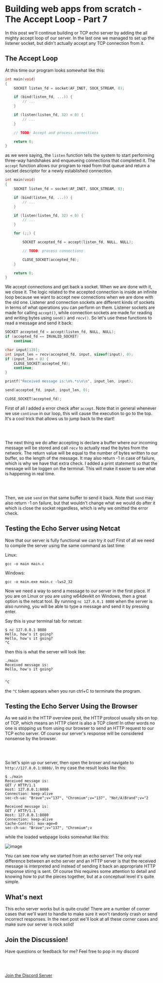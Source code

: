 # Building web apps from scratch - The Accept Loop - Part 7

In this post we'll continue building or TCP echo server by adding the all mighty accept loop of our server. In the last one we managed to set up the listener socket, but didn't actually accept any TCP connection from it.

## The Accept Loop

At this time our program looks somewhat like this:
```c
int main(void)
{
	SOCKET listen_fd = socket(AF_INET, SOCK_STREAM, 0);

	if (bind(listen_fd, ...)) {
		// ...
	}

	if (listen(listen_fd, 32) < 0) {
		// ...
	}

	// TODO: Accept and process connections

	return 0;
}
```

as we were saying, the `listen` function tells the system to start performing three-way handshakes and enqueueing connections that completed it. The `accept` function allows our program to read from that queue and return a socket descriptor for a newly established connection.

```c
int main(void)
{
	SOCKET listen_fd = socket(AF_INET, SOCK_STREAM, 0);

	if (bind(listen_fd, ...)) {
		// ...
	}

	if (listen(listen_fd, 32) < 0) {
		// ...
	}

	for (;;) {

		SOCKET accepted_fd = accept(listen_fd, NULL, NULL);

		// TODO: process connections

		CLOSE_SOCKET(accepted_fd);
	}

	return 0;
}
```

We accept connections and get back a socket. When we are done with it, we close it. The logic related to the accepted connection is inside an infinite loop because we want to accept new connections when we are done with the old one. Listener and connection sockets are different kinds of sockets in terms of what operations you can perform on them. Listener sockets are made for calling `accept()`, while connection sockets are made for reading and writing bytes using `send()` and `recv()`. So let's use these functions to read a message and send it back:

```c
SOCKET accepted_fd = accept(listen_fd, NULL, NULL);
if (accepted_fd == INVALID_SOCKET)
	continue;

char input[128];
int input_len = recv(accepted_fd, input, sizeof(input), 0);
if (input_len < 0) {
	CLOSE_SOCKET(accepted_fd);
	continue;
}

printf("Received message is:\n%.*s\n\n", input_len, input);

send(accepted_fd, input, input_len, 0);

CLOSE_SOCKET(accepted_fd);
```

First of all I added a error check after `accept`. Note that in general whenever we use `continue` in our loop, this will cause the execution to go to the top. It's a cool trick that allows us to jump back to the start!

<br />
<br />

The next thing we do after accepting is declare a buffer where our incoming message will be stored and call `recv` to actually read the bytes from the network. The return value will be equal to the number of bytes written to our buffer, so the length of the message. It may also return -1 in case of failure, which is why we have that extra check. I added a print statement so that the message will be loggen on the terminal. This will make it easier to see what is happening in real time.

<br />
<br />

Then, we use `send` on that same buffer to send it back. Note that `send` may also return -1 on failure, but that wouldn't change what we would do after it which is close the socket regardless, which is why we omitted the error check.

## Testing the Echo Server using Netcat

Now that our server is fully functional we can try it out! First of all we need to compile the server using the same command as last time:

Linux:
```
gcc -o main main.c
```
Windows:
```
gcc -o main.exe main.c -lws2_32
```

Now we need a way to send a message to our server in the first place. If you are on Linux or you are using w64devkit on Windows, then a great option is the netcat tool. By running `nc 127.0.0.1 8080` when the server is also running, you will be able to type a message and send it by pressing enter.

Say this is your terminal tab for netcat:
```
$ nc 127.0.0.1 8080
Hello, how's it going?
Hello, how's it going?
^C
```

then this is what the server will look like:
```
./main
Received message is:
Hello, how's it going?


^C
```

the `^C` token appears when you run ctrl+C to terminate the program.

## Testing the Echo Server Using the Browser

As we said in the HTTP overview post, the HTTP protocol usually sits on top of TCP, which means an HTTP client is also a TCP client! In other words no one is stopping us from using our browser to send an HTTP request to our TCP echo server. Of course our server's response will be considered nonsense by the browser.

<br />
<br />

So let's spin up our server, then open the broser and navigate to `http://127.0.0.1:8080/`. In my case the result looks like this:

```
$ ./main
Received message is:
GET / HTTP/1.1
Host: 127.0.0.1:8080
Connection: keep-alive
sec-ch-ua: "Brave";v="137", "Chromium";v="137", "Not/A)Brand";v="2

Received message is:
GET / HTTP/1.1
Host: 127.0.0.1:8080
Connection: keep-alive
Cache-Control: max-age=0
sec-ch-ua: "Brave";v="137", "Chromium";v

```
while the loaded webpage looks somewhat like this:

![image](../images/browser_broken_page.png)

You can see now why we started from an echo server! The only real difference between an echo server and an HTTP server is that the received message is interpreted and instead of sending it back an appropriate HTTP response stirng is sent. Of course this requires some attention to detail and knowing how to put the pieces together, but at a conceptual level it's quite simple.

## What's next
This echo server works but is quite crude! There are a number of corner cases that we'll want to handle to make sure it won't randonly crash or send incorrect responses. In the next post we'll look at all these corner cases and make sure our server is rock solid!

## Join the Discussion!
Have questions or feedback for me? Feel free to pop in my discord

<br />
<br />

[Join the Discord Server](https://discord.gg/vCKkCWceYP)